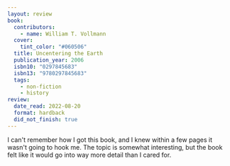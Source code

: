 ```yaml
---
layout: review
book:
  contributors:
    - name: William T. Vollmann
  cover:
    tint_color: "#060506"
  title: Uncentering the Earth
  publication_year: 2006
  isbn10: "0297845683"
  isbn13: "9780297845683"
  tags:
    - non-fiction
    - history
review:
  date_read: 2022-08-20
  format: hardback
  did_not_finish: true
---
```


I can't remember how I got this book, and I knew within a few pages it wasn't going to hook me.
The topic is somewhat interesting, but the book felt like it would go into way more detail than I cared for.

